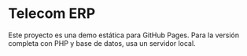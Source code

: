 # Telecom ERP

Este proyecto es una demo estática para GitHub Pages. Para la versión completa con PHP y base de datos, usa un servidor local.
